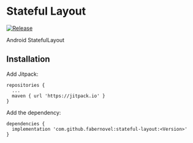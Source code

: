 # Stateful Layout
[![Release](https://jitpack.io/v/fabernovel/stateful-layout.svg)](https://jitpack.io/#fabernovel/stateful-layout)

Android StatefulLayout

## Installation
Add Jitpack: 
```
repositories {
  ...
  maven { url 'https://jitpack.io' }
}
```

Add the dependency: 
```
dependencies {
  implementation 'com.github.fabernovel:stateful-layout:<Version>'
}
```
